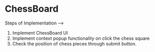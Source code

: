 # ChessBoard

Steps of Implementation -->
1. Implement ChessBoard UI
2. Implement context popup functionality on click the chess square
3. Check the position of chess pieces through submit button.
